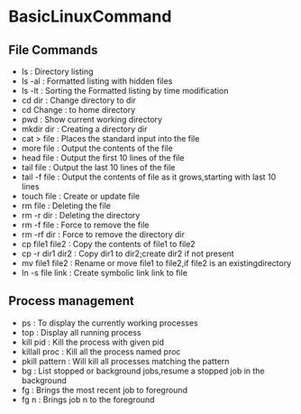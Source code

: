 # BasicLinuxCommand
##  File Commands
- ls :   Directory listing
- ls -al  : Formatted listing with hidden files
- ls -lt : Sorting the Formatted listing by time modification
- cd dir : Change directory to dir
- cd Change : to home directory
- pwd : Show current working directory
- mkdir dir : Creating a directory dir
- cat > file : Places the standard input into the file
- more file : Output the contents of the file
- head file :  Output the first 10 lines of the file
- tail file :  Output the last 10 lines of the file
- tail -f file :  Output the contents of file as it grows,starting with last 10 lines
- touch file :  Create or update file
- rm file :  Deleting the file
- rm -r dir :  Deleting the directory
- rm -f file :  Force to remove the file
- rm -rf dir :  Force to remove the directory dir
- cp file1 file2 :  Copy the contents of file1 to file2
- cp -r dir1 dir2 :  Copy dir1 to dir2;create dir2 if not present
- mv file1 file2 :  Rename or move file1 to file2,if file2 is an existingdirectory
- ln -s file link :  Create symbolic link link to file

## Process management
- ps : To display the currently working processes
- top : Display all running process
- kill pid : Kill the process with given pid
- killall proc : Kill all the process named proc
-  pkill pattern : Will kill all processes matching the pattern
- bg : List stopped or background jobs,resume a stopped job in the background
- fg : Brings the most recent job to foreground
- fg n : Brings job n to the foreground


